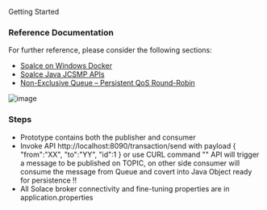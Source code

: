 Getting Started

### Reference Documentation

For further reference, please consider the following sections:

* [Soalce on Windows Docker](https://docs.solace.com/Solace-SW-Broker-Set-Up/Docker-Containers/Set-Up-Docker-Container-Windows.html)
* [Soalce Java JCSMP APIs](https://docs.solace.com/Solace-PubSub-Messaging-APIs/JCSMP-API/jcsmp-api-home.htm)
* [Non-Exclusive Queue – Persistent QoS Round-Robin](https://solace.com/blog/consumer-groups-consumer-scaling-solace/)

![image](https://user-images.githubusercontent.com/25661435/161483756-44710de6-f919-4dde-a83a-e6893ea29aa4.png)


### Steps

* Prototype contains both the publisher and consumer 
* Invoke API http://localhost:8090/transaction/send with payload {
  "from":"XX",
  "to":"YY",
  "id":1
  } or use CURL command "" 
API will trigger a message to be published on TOPIC, on other side consumer will consume the message from Queue 
and covert into Java Object ready for persistence !!
* All Solace broker connectivity and fine-tuning properties are in application.properties
